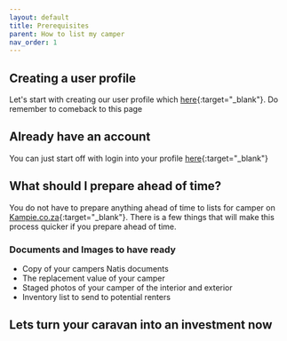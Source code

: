 ```yaml
---
layout: default
title: Prerequisites
parent: How to list my camper
nav_order: 1
---
```


## Creating a user profile
Let's start with creating our user profile which [here](/docs/registration/){:target="_blank"}. Do remember to comeback to this page

## Already have an account
You can just start off with login into your profile [here](https://www.kampi.co.za/login){:target="_blank"}

## What should I prepare ahead of time?
You do not have to prepare anything ahead of time to lists for camper on [Kampie.co.za](https://kampi.co.za){:target="_blank"}. There is a few things that will make this process quicker if you prepare ahead of time.

### Documents and Images to have ready
* Copy of your campers Natis documents
* The replacement value of your camper
* Staged photos of your camper of the interior and exterior
* Inventory list to send to potential renters

## Lets turn your caravan into an investment now
